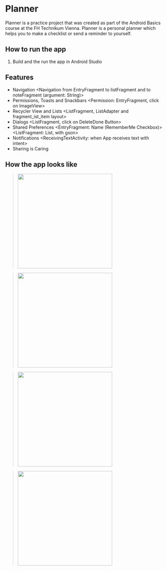 # Planner
Planner is a practice project that was created as part of the Android Basics course at the FH Technikum Vienna.
Planner is a personal planner which helps you to make a checklist or send a reminder to yourself.

## How to run the app
1. Build and the run the app in Android Studio

## Features
- Navigation <Navigation from EntryFragment to listFragment and to noteFragment (argument: String)>
- Permissions, Toasts and Snackbars <Permission: EntryFragment, click on ImageView>
- Recycler View and Lists <ListFragment, ListAdapter and fragment_ist_item layout>
- Dialogs <ListFragment, click on DeleteDone Button>
- Shared Preferences <EntryFragment: Name (RememberMe Checkbox)> <ListFragment: List, with gson>
- Notifications <ReceivingTextActivity: when App receives text with intent>
- Sharing is Caring

## How the app looks like

> <img src="https://user-images.githubusercontent.com/112976198/214088467-5314e8ce-a5ce-4a51-b879-3758b0f00584.mov" width="300"/>

> <img src="https://user-images.githubusercontent.com/112976198/214088588-cf83f152-3be6-4822-9488-d025235d1a08.mov" width="300"/>

> <img src="https://user-images.githubusercontent.com/112976198/214088695-be5a3d3c-0964-4b9f-9b8f-99e03dd5eef1.mov" width="300"/>

> <img src="https://user-images.githubusercontent.com/112976198/214088819-54c9509f-53fe-43ec-a385-6ac613750e53.mov" width="300"/>


